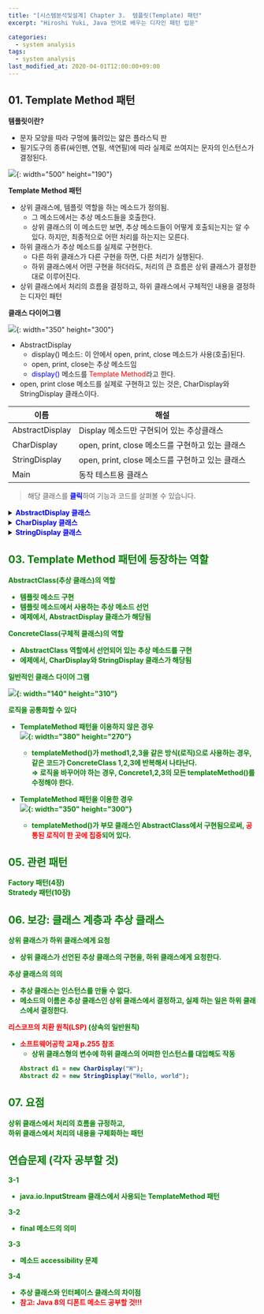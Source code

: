 ```yaml
---
title: "[시스템분석및설계] Chapter 3.  템플릿(Template) 패턴" 
excerpt: "Hiroshi Yuki, Java 언어로 배우는 디자인 패턴 입문"  

categories: 
  - system analysis
tags:
  - system analysis
last_modified_at: 2020-04-01T12:00:00+09:00  
---  
```


## 01. Template Method 패턴  

**템플릿이란?**
  - 문자 모양을 따라 구멍에 뚫려있는 얇은 플라스틱 판
  - 필기도구의 종류(싸인펜, 연필, 색연필)에 따라 실제로 쓰여지는 문자의 인스턴스가 결정된다.  

  ![](https://eliotjang.github.io/assets/images/system-analysis/ch03-1.png){: width="500" height="190"}  

**Template Method 패턴**
  - 상위 클래스에, 템플릿 역할을 하는 메소드가 정의됨.
      - 그 메소드에서는 추상 메소드들을 호출한다.
      - 상위 클래스의 이 메소드만 보면, 추상 메소드들이 어떻게 호출되는지는 알 수 있다. 하지만, 최종적으로 어떤 처리를 하는지는 모른다.
  - 하위 클래스가 추상 메소드를 실제로 구현한다.
      - 다른 하위 클래스가 다른 구현을 하면, 다른 처리가 실행된다.
      - 하위 클래스에서 어떤 구현을 하더라도, 처리의 큰 흐름은 상위 클래스가 결정한대로 이루어진다.
  - 상위 클래스에서 처리의 흐름을 결정하고, 하위 클래스에서 구체적인 내용을 결정하는 디자인 패턴  

**클래스 다이어그램**  

![](https://eliotjang.github.io/assets/images/system-analysis/ch03-2.png){: width="350" height="300"}  

  - AbstractDisplay
      - display() 메소드: 이 안에서 open, print, close 메소드가 사용(호출)된다.
      - open, print, close는 추상 메소드임
      - <font color="blue">display()</font> 메소드를 <font color="red">Template Method</font>라고 한다.
  - open, print close 메소드를 실제로 구현하고 있는 것은, CharDisplay와 StringDisplay 클래스이다.  

|이름|해설|
|------------------|-------------------------------------|
|AbstractDisplay|Display 메소드만 구현되어 있는 추상클래스|
|CharDisplay|open, print, close 메소드를 구현하고 있는 클래스|
|StringDisplay|open, print, close 메소드를 구현하고 있는 클래스|
|Main|동작 테스트용 클래스|  

> 해당 클래스를 <font color="blue"><b>클릭</b></font>하여 기능과 코드를 살펴볼 수 있습니다.  
<details>
<summary><font color="blue"><b>AbstractDisplay 클래스</b></font></summary>
<div markdown="1">

**AbstractDisplay 클래스 (sample/AbstractDisplay.java)**
  - display()
      - open 메소드를 호출한다.
      - print 메소드를 5번 호출한다.
      - close 메소드를 호출한다.
  - open, print, close 추상 메소드가 실제로 하는 일은, 하위 클래스를 살펴보아야 한다.  

```java
public abstract class AbstractDisplay { // 추상 클래스 AbstractDisplay
  public abstract void open(); // 하위 클래스에 구현을 맡기는 추상 메소드(1) open
  public abstract void print(); // 하위 클래스에 구현을 맡기는 추상 메소드(2) print
  public abstract void close(); // 하위 클래스에 구현을 맡기는 추상 메소드 (3) close
  public final void display() { // 추상 클래스에서 구현되고 있는 메소드 display
    open(); // 우선 open하고,
    for (int i=0; i < 5; i++) { // 5번 print를 반복하고,
      print();
    }
    close(); // 마지막으로 close한다. 이것이 display 메소드에서 구현되고 있는 내용.
  }
}
```  

</div>
</details>  

<details>
<summary><font color="blue"><b>CharDisplay 클래스<b/></font></summary>
<div markdown="1">

**CharDisplay 클래스 (sample/CharDisplay.java)**
  - 상위 클래스인 AbstractDisplay 클래스의 추상 메소드인 open, print, close를 구현함  
  |메소드명|처리|
  |------|----------------------------------|
  |open|문자열 '<<'를 표시합니다.|
  |print|생성자에서 제공된 문자 한 개를 표시합니다.|
  |close|문자열 '>>'를 표시합니다.|  

```java
public class CharDisplay extends AbstractDisplay { // CharDisplay는 AbstractDisplay의 하위클래스
  private char ch; // 표시해야 할 문자
  public CharDisplay(char ch) { // 생성자에서 전달된 문자 ch를
    this.ch = ch; // 필드에 기억해 둔다.
  }
  public void open() { // 상위 클래스에서는 추상 메소드였다. 여기에서 오버라이드해서 구현
    System.out.print("<<"); // 개시 문자열 "<<"을 표시한다.
  }
  public void print() { // print 메소드도 여기에서 구현한다. 이것이 display에서 반복해서 호출된다.
    System.out.print(ch); // 필드에 기억해 둔 문자를 1개 표시한다.
  }
  public void close() { // close 메소드도 여기에서 구현.
    System.out.println(">>"); // 종료 문자열 ">>"을 표시.
  }
}
```  

</div>
</details>

<details>
<summary><font color="blue"><b>StringDisplay 클래스</b></font></summary>
<div markdown="1">

**StringDisplay 클래스 (sample/StringDisplay.java)**
  - 상위 클래스인 AbstractDisplay 클래스의 추상 메소드인 open, print, close를 구현함
  - string.getBytes().length 문장
      - 문자열의 바이트 개수를 얻는다.
      - string.length()와 어떻게 다른가?
	  - string = "안녕하세요."인 경우
	      - string.length() : 6을 반환
	      - string.getBytes().length() : 13 을 반환  
      > <font color="green">getBytes() 메소드 호출 시, 아무 매개변수도 넘겨주지 않으면 현재 플랫폼의 기본 캐릭터 셋으로 디코딩하여 바이트 배열을 생성</font>  
      > <font color="green">캐릭터 셋을 지정하여 getBytes() 메소드를 사용하면 지정된 캐릭터 셋으로 해당 문자열을 디코딩하여 바이트 배열 생성  
  |메소드명|처리|
  |--------|----------------------------------------------------|
  |open|문자열 '+----+'를 표시합니다.|
  |print|생성자에서 제공된 문자열을 '|'와 '|' 사이에 두어 표시합니다.|
  |close|문자열 '+----+'를 표시합니다.|  

```java
public class StringDisplay extends AbstractDisplay { // StringDisplay도 AbstractDisplay의 하위 클래스.
  private String string; // 표시해야 할 문자열.
  private int width; // 바이트 단위로 계산한 문자열의 「폭」.
  public StringDisplay(String string) { // 생성자에서 전달된 문자열 string을
    this.string = string; // 필드에 기억.
    this.width = string.getBytes().length; // 그리고 바이트 단위의 폭도 필드에 기억해두고 나중에 사용한다.
  }
  public void print() { // print 메소드는
    System.out.println("|" + string + "|"); // 필드에 기억해 둔 문자열의 전후에 "|"을 붙여서 표시.
  }
  public void close() { // close 메소드는
    printLine(); // open 메소드처럼 printLine 메소드에서 선을 그리고 있다.
  }
  private void printLine() { // open과 close에서 호출된 printLine 메소드이다. private이기 때문에 이 클래스 안에서만 사용된다.
    System.out.print("+"); // 테두리의 모서리를 표현하는 "+" 마크를 표시.
    for (int i=0; i < width; i++) { // width개의 "-"를 표시하고
      System.out.print("-"); // 테두리 선으로 이용한다.
    }
    System.out.println("+"); // 테두리의 모서리를 표현하는 "+" 마크를 표시.
  }
}  

</div>
</details>

<details>
<summary><font color="blue"><b>Main 클래스</b></font></summary>
<div markdown="1">

**Main 클래스 (sample/Main.java)**
  - CharDisplay와 StringDisplay의 인스턴스를 생성한 후, display()를 호출한다.
  - d1.display() / d2.display() / d3.display()의 실제 동작은, d1, d2, d3 객체가 속한 클래스에서 결정한다.  

```java
public class Main {
  public static void main(String[] args) {
    // 'H'를 가진 CharDisplay 인스턴스를 1개 만든다.
    AbstractDisplay d1 = new CharDisplay("H");
    // "Hello, world."를 가진 StringDisplay의 인스턴스를 1개 만든다.
    AbstractDisplay d2 = new StringDisplay("Hello, world.");
    // "안녕하세요."를 가진 StringDisplay의 인스턴스를 1개 만든다.
    AbstractDisplay d3 = new StringDisplay("안녕하세요.");
    d1.display(); // d1, d2, d3 모두 AbstractDisplay의 하위클래스의 인스턴스이기 때문에
    d2.display(); // 상속한 display 메소드를 호출할 수 있다.
    d3.display(); // 실제 동작은 CharDisplay나 StringDisplay에서 결정한다.
  }
}
```  

![](https://eliotjang.github.io/assets/images/system-analysis/ch03-3.png){: width="310" height="260"}  

</div>
</details>


## 03. Template Method 패턴에 등장하는 역할  

**AbstractClass(추상 클래스)의 역할**
  - 템플릿 메소드 구현
  - 템플릿 메소드에서 사용하는 추상 메소드 선언
  - 예제에서, AbstractDisplay 클래스가 해당됨  

**ConcreteClass(구체적 클래스)의 역할**
  - AbstractClass 역할에서 선언되어 있는 추상 메소드를 구현
  - 에제에서, CharDisplay와 StringDisplay 클래스가 해당됨  

**일반적인 클래스 다이어 그램**  

![](https://eliotjang.github.io/assets/images/system-analysis/ch03-4.png){: width="140" height="310"}  

**로직을 공통화할 수 있다**
  - TemplateMethod 패턴을 이용하지 않은 경우  
  ![](https://eliotjang.github.io/assets/images/system-analysis/ch03-5.png){: width="380" height="270"}  

      - templateMethod()가 method1,2,3을 같은 방식(로직)으로 사용하는 경우, 같은 코드가 ConcreteClass 1,2,3에 반복해서 나타난다.  
      ⇒ 로직을 바꾸어야 하는 경우, Concrete1,2,3의 모든 templateMethod()를 수정해야 한다.  
  - TemplateMethod 패턴을 이용한 경우  
  ![](https://eliotjang.github.io/assets/images/system-analysis/ch03-6.png){: width="350" height="300"}  

      - templateMethod()가 부모 클래스인 AbstractClass에서 구현됨으로써, <font color="red">공통된 로직이 한 곳에 집중</font>되어 있다.  


## 05. 관련 패턴  

**Factory 패턴(4장)**  
**Stratedy 패턴(10장)**  


## 06. 보강: 클래스 계층과 추상 클래스  

**상위 클래스가 하위 클래스에게 요청**
  - 상위 클래스가 선언된 추상 클래스의 구현을, 하위 클래스에게 요청한다.  

**추상 클래스의 의의**
  - 추상 클래스는 인스턴스를 만들 수 없다.
  - 메소드의 이름은 추상 클래스인 상위 클래스에서 결정하고, 실제 하는 일은 하위 클래스에서 결정한다.  

**<font color="red">리스코프의 치환 원칙(LSP)</font> <font color="green">(상속의 일반원칙)</font>**
  - <font color="red">소프트웨어공학 교재 p.255 참조</font>
      - 상위 클래스형의 변수에 하위 클래스의 어떠한 인스턴스를 대입해도 작동  
      ```java
      Abstract d1 = new CharDisplay("H");
      Abstract d2 = new StringDisplay("Hello, world");
      ```  


## 07. 요점  

**상위 클래스에서 처리의 흐름을 규정하고,**  
**하위 클래스에서 처리의 내용을 구체화하는 패턴**  


## 연습문제 (각자 공부할 것)  

**3-1**
  - java.io.InputStream 클래스에서 사용되는 TemplateMethod 패턴  

**3-2**
  - final 메소드의 의미  

**3-3**
  - 메소드 accessibility 문제  

**3-4**
  - 추상 클래스와 인터페이스 클래스의 차이점
  - <font color="red">참고: Java 8의 디폰트 메소드 공부할 것!!!</font>  




